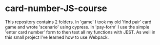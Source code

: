 # card-number-JS-course
This repository contains 2 folders. In 'game' I took my old 'find pair' card game and wrote 'scenario' using cypress. In 'pay-form' I use the simple 'enter card number' form to then test all my functions with JEST. As well in this small project I've learned how to use Webpack.
